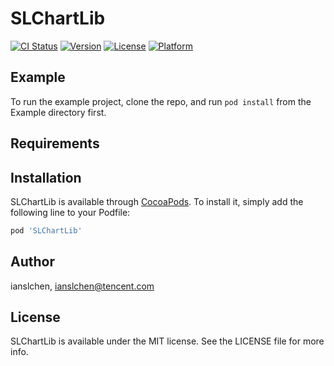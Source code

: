 # SLChartLib

[![CI Status](https://img.shields.io/travis/ianslchen/SLChartLib.svg?style=flat)](https://travis-ci.org/ianslchen/SLChartLib)
[![Version](https://img.shields.io/cocoapods/v/SLChartLib.svg?style=flat)](https://cocoapods.org/pods/SLChartLib)
[![License](https://img.shields.io/cocoapods/l/SLChartLib.svg?style=flat)](https://cocoapods.org/pods/SLChartLib)
[![Platform](https://img.shields.io/cocoapods/p/SLChartLib.svg?style=flat)](https://cocoapods.org/pods/SLChartLib)

## Example

To run the example project, clone the repo, and run `pod install` from the Example directory first.

## Requirements

## Installation

SLChartLib is available through [CocoaPods](https://cocoapods.org). To install
it, simply add the following line to your Podfile:

```ruby
pod 'SLChartLib'
```

## Author

ianslchen, ianslchen@tencent.com

## License

SLChartLib is available under the MIT license. See the LICENSE file for more info.
